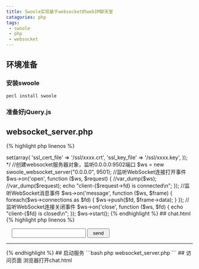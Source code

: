 ```yaml
---
title: Swoole实现基于websocket的webIM聊天室
catagories: php
tags:
 - swoole
 - php
 - websocket
---
```


## 环境准备

### 安装swoole

```bash
pecl install swoole
```
### 准备好jQuery.js

## websocket_server.php

{% highlight php linenos %}
<?php
/**
 * Created by PhpStorm.
 * User: heimo
 * Date: 2017/6/8
 * Time: 下午10:52
 */

/*
创建wss

$ws = new swoole_websocket_server("0.0.0.0", 9502, SWOOLE_PROCESS, SWOOLE_SOCK_TCP | SWOOLE_SSL);
$ws->set(array(
    'ssl_cert_file' => '/ssl/xxxx.crt',
    'ssl_key_file' => '/ssl/xxxx.key',
));
*/


//创建websocket服务器对象，监听0.0.0.0:9502端口
$ws = new swoole_websocket_server("0.0.0.0", 9501);

//监听WebSocket连接打开事件
$ws->on('open', function ($ws, $request) {
    //var_dump($ws);
    //var_dump($request);
    echo "client-{$request->fd} is connected\n";
});

//监听WebSocket消息事件
$ws->on('message', function ($ws, $frame) {
   foreach($ws->connections as $fd)
    {
        $ws->push($fd, $frame->data);
    } 
});

//监听WebSocket连接关闭事件
$ws->on('close', function ($ws, $fd) {
    echo "client-{$fd} is closed\n";
});

$ws->start();

{% endhighlight %}

## chat.html

{% highlight php linenos %}
<!DOCTYPE html>
<html lang="en">
<head>
    <meta charset="UTF-8">
    <title>websocket</title>
</head>
<style>
    .sendBox { margin: 15px; }
    .sendBox .input { width: 200px;height: 25px; }
    .sendBox .button{ width: 60px;height: 25px; }
</style>
<body>
    <div class="sendBox">
        <input class="input" id="msg" />
        <button class="button" type="button" onclick="send()">send</button>
    </div>
    <hr>
    <div>
        <ul id="chatMsg">

        </ul>
    </div>
</body>
<script type="text/javascript" src="jquery.js"></script>
<script>
    var wsServer = 'ws://127.0.0.1:9501';
    var websocket = new WebSocket(wsServer);

    //打开事件
    websocket.onopen = function (evt) {
        $("#chatMsg").append("<li style='color: green'>Connected to WebSocket server!</li>");
    };

    //关闭事件
    websocket.onclose = function (evt) {
        $("#chatMsg").append("<li style='color: red'>Disconnected!</li>");
    };

    //消息事件
    websocket.onmessage = function (evt) {
        $("#chatMsg").prepend("<li style='color: blue'>new message:"+escapeHtml(evt.data)+"</li>");
    };

    //异常事件
    websocket.onerror = function (evt, e) {
        $("#chatMsg").append("<li style='color: red'>Error occured:"+evt.data+"</li>");
    };

    //发送消息
    function send() {
        var msg = $('#msg').val();
	if (msg.length/1024 > 1 || msg.length == 0){
            alert('消息内容不符合规范');        
	}else {
            websocket.send(msg);
	    $('#msg').val('');
        }
    }

    document.onkeydown = function(e){
        var ev = document.all ? window.event : e;
        if(ev.keyCode==13) {
            send();
            $('#msg').val('');
        }
    }

    //过滤
    var entityMap = {
        "&": "&amp;",
        "<": "&lt;",
        ">": "&gt;",
        '"': '&quot;',
        "'": '&#39;',
        "/": '&#x2F;'
    };

    function escapeHtml(string) {
        return String(string).replace(/[&<>"'\/]/g, function (s) {
            return entityMap[s];
        });
    }
</script>
</html>

{% endhighlight %}

## 启动服务

```bash
php websocket_server.php
```

## 访问页面

浏览器打开chat.html
